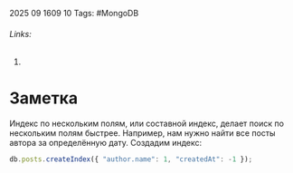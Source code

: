 2025 09 1609 10
Tags:  #MongoDB 
###### Links: 
1) 
# Заметка
Индекс по нескольким полям, или составной индекс, делает поиск по нескольким полям быстрее. Например, нам нужно найти все посты автора за определённую дату. Создадим индекс:
```ts
db.posts.createIndex({ "author.name": 1, "createdAt": -1 });
```